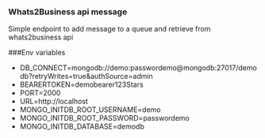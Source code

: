 ### Whats2Business api message

Simple endpoint to add message to a queue and retrieve from whats2business api 


###Env variables

- DB_CONNECT=mongodb://demo:passwordemo@mongodb:27017/demodb?retryWrites=true&authSource=admin
- BEARERTOKEN=demobearer123Stars
- PORT=2000
- URL=http://localhost
- MONGO_INITDB_ROOT_USERNAME=demo
- MONGO_INITDB_ROOT_PASSWORD=passwordemo
- MONGO_INITDB_DATABASE=demodb